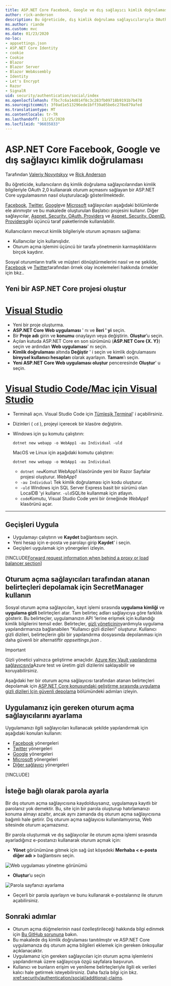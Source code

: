 ```yaml
---
title: ASP.NET Core Facebook, Google ve dış sağlayıcı kimlik doğrulaması
author: rick-anderson
description: Bu öğreticide, dış kimlik doğrulama sağlayıcılarıyla OAuth 2,0 kullanarak bir ASP.NET Core uygulamasının nasıl oluşturulacağı gösterilmektedir.
ms.author: riande
ms.custom: mvc
ms.date: 01/23/2020
no-loc:
- appsettings.json
- ASP.NET Core Identity
- cookie
- Cookie
- Blazor
- Blazor Server
- Blazor WebAssembly
- Identity
- Let's Encrypt
- Razor
- SignalR
uid: security/authentication/social/index
ms.openlocfilehash: f7bc7c6a14d014f8c3c283fb09718b9191b7b478
ms.sourcegitcommit: 3f0ad1e513296ede1bff39a05be6c278e879afed
ms.translationtype: MT
ms.contentlocale: tr-TR
ms.lasthandoff: 11/25/2020
ms.locfileid: "96035833"
---
```

# <a name="facebook-google-and-external-provider-authentication-in-aspnet-core"></a>ASP.NET Core Facebook, Google ve dış sağlayıcı kimlik doğrulaması

Tarafından [Valeriy Novyıtskyy](https://github.com/01binary) ve [Rick Anderson](https://twitter.com/RickAndMSFT)

Bu öğreticide, kullanıcıların dış kimlik doğrulama sağlayıcılarından kimlik bilgileriyle OAuth 2,0 kullanarak oturum açmasını sağlayan bir ASP.NET Core uygulamasının nasıl oluşturulacağı gösterilmektedir.

[Facebook](xref:security/authentication/facebook-logins), [Twitter](xref:security/authentication/twitter-logins), [Google](xref:security/authentication/google-logins)ve [Microsoft](xref:security/authentication/microsoft-logins) sağlayıcıları aşağıdaki bölümlerde ele alınmıştır ve bu makalede oluşturulan Başlatıcı projesini kullanır. Diğer sağlayıcılar, [Aspnet. Security. OAuth. Providers](https://github.com/aspnet-contrib/AspNet.Security.OAuth.Providers) ve [Aspnet. Security. OpenID. Providers](https://github.com/aspnet-contrib/AspNet.Security.OpenId.Providers)gibi üçüncü taraf paketlerinde kullanılabilir.

Kullanıcıların mevcut kimlik bilgileriyle oturum açmasını sağlama:

* Kullanıcılar için kullanışlıdır.
* Oturum açma işlemini üçüncü bir tarafa yönetmenin karmaşıklıklarını birçok kaydırır.

Sosyal oturumların trafik ve müşteri dönüştürmelerini nasıl ve ne şekilde, [Facebook](https://www.facebook.com/unsupportedbrowser) ve [Twitter](https://dev.twitter.com/resources/case-studies)tarafından örnek olay incelemeleri hakkında örnekler için bkz..

## <a name="create-a-new-aspnet-core-project"></a>Yeni bir ASP.NET Core projesi oluştur

# <a name="visual-studio"></a>[Visual Studio](#tab/visual-studio)

* Yeni bir proje oluşturma.
* **ASP.NET Core Web uygulaması** ' nı ve **İleri ' yi** seçin.
* Bir **Proje adı** girin ve **konumu** onaylayın veya değiştirin. **Oluştur**’u seçin.
* Açılan kutuda ASP.NET Core en son sürümünü (**ASP.NET Core {X. Y}**) seçin ve ardından **Web uygulaması**' nı seçin.
* **Kimlik doğrulaması** altında **Değiştir** ' i seçin ve kimlik doğrulamasını **bireysel kullanıcı hesapları** olarak ayarlayın. **Tamam**’ı seçin.
* **Yeni ASP.NET Core Web uygulaması oluştur** penceresinde **Oluştur**' u seçin.

# <a name="visual-studio-code--visual-studio-for-mac"></a>[Visual Studio Code/Mac için Visual Studio](#tab/visual-studio-code+visual-studio-mac)

* Terminali açın.  Visual Studio Code için [Tümleşik Terminal](https://code.visualstudio.com/docs/editor/integrated-terminal)' i açabilirsiniz.

* Dizinleri ( `cd` ), projeyi içerecek bir klasöre değiştirin.

* Windows için şu komutu çalıştırın:

  ```dotnetcli
  dotnet new webapp -o WebApp1 -au Individual -uld
  ```

  MacOS ve Linux için aşağıdaki komutu çalıştırın:

  ```dotnetcli
  dotnet new webapp -o WebApp1 -au Individual
  ```

  * `dotnet new`Komut WebApp1 klasöründe yeni bir Razor Sayfalar projesi oluşturur. *WebApp1*
  * `-au Individual` Tek kimlik doğrulaması için kodu oluşturur.
  * `-uld` Windows için SQL Server Express basit bir sürümü olan LocalDB 'yi kullanır. `-uld`SQLite kullanmak için atlayın.
  * `code`Komutu, Visual Studio Code yeni bir örneğinde *WebApp1* klasörünü açar.

---

## <a name="apply-migrations"></a>Geçişleri Uygula

* Uygulamayı çalıştırın ve **Kaydet** bağlantısını seçin.
* Yeni hesap için e-posta ve parolayı girip **Kaydet**' i seçin.
* Geçişleri uygulamak için yönergeleri izleyin.

[!INCLUDE[Forward request information when behind a proxy or load balancer section](includes/forwarded-headers-middleware.md)]

## <a name="use-secretmanager-to-store-tokens-assigned-by-login-providers"></a>Oturum açma sağlayıcıları tarafından atanan belirteçleri depolamak için SecretManager kullanın

Sosyal oturum açma sağlayıcıları, kayıt işlemi sırasında **uygulama kimliği** ve **uygulama gizli** belirteçleri atar. Tam belirteç adları sağlayıcıya göre farklılık gösterir. Bu belirteçler, uygulamanızın API 'lerine erişmek için kullandığı kimlik bilgilerini temsil eder. Belirteçler, [gizli yöneticinin](xref:security/app-secrets#secret-manager)yardımıyla uygulama yapılandırmanıza bağlanabilen "Kullanıcı gizli dizileri" oluşturur. Kullanıcı gizli dizileri, belirteçlerin gibi bir yapılandırma dosyasında depolanması için daha güvenli bir alternatiftir *appsettings.json* .

> [!IMPORTANT]
> Gizli yönetici yalnızca geliştirme amaçlıdır. [Azure Key Vault yapılandırma sağlayıcısıyla](xref:security/key-vault-configuration)Azure test ve üretim gizli dizilerini saklayabilir ve koruyabilirsiniz.

Aşağıdaki her bir oturum açma sağlayıcısı tarafından atanan belirteçleri depolamak için [ASP.NET Core konusundaki geliştirme sırasında uygulama gizli dizileri Için güvenli depolama](xref:security/app-secrets) bölümündeki adımları izleyin.

## <a name="setup-login-providers-required-by-your-application"></a>Uygulamanız için gereken oturum açma sağlayıcılarını ayarlama

Uygulamanızı ilgili sağlayıcıları kullanacak şekilde yapılandırmak için aşağıdaki konuları kullanın:

* [Facebook](xref:security/authentication/facebook-logins) yönergeleri
* [Twitter](xref:security/authentication/twitter-logins) yönergeleri
* [Google](xref:security/authentication/google-logins) yönergeleri
* [Microsoft](xref:security/authentication/microsoft-logins) yönergeleri
* [Diğer sağlayıcı](xref:security/authentication/otherlogins) yönergeleri

[!INCLUDE[](includes/chain-auth-providers.md)]

## <a name="optionally-set-password"></a>İsteğe bağlı olarak parola ayarla

Bir dış oturum açma sağlayıcısına kaydolduysanız, uygulamaya kayıtlı bir parolanız yok demektir. Bu, site için bir parola oluşturup hatırlamanızı konuma almayı azaltır, ancak aynı zamanda dış oturum açma sağlayıcısına bağımlı hale getirir. Dış oturum açma sağlayıcısı kullanılamıyorsa, Web sitesinde oturum açamazsınız.

Bir parola oluşturmak ve dış sağlayıcılar ile oturum açma işlemi sırasında ayarladığınız e-postanızı kullanarak oturum açmak için:

* **Yönet** görünümüne gitmek için sağ üst köşedeki **Merhaba &lt; e-posta diğer adı &gt;** bağlantısını seçin.

![Web uygulaması yönetme görünümü](index/_static/pass1a.png)

* **Oluştur**’u seçin

![Parola sayfanızı ayarlama](index/_static/pass2a.png)

* Geçerli bir parola ayarlayın ve bunu kullanarak e-postalarınız ile oturum açabilirsiniz.

## <a name="next-steps"></a>Sonraki adımlar

* Oturum açma düğmelerinin nasıl özelleştirileceği hakkında bilgi edinmek için [Bu GitHub sorununa](https://github.com/dotnet/AspNetCore.Docs/issues/10563) bakın.
* Bu makalede dış kimlik doğrulaması tanıtılmıştır ve ASP.NET Core uygulamanıza dış oturum açma bilgileri eklemek için gereken önkoşullar açıklanacaktır.
* Uygulamanız için gereken sağlayıcıları için oturum açma işlemlerini yapılandırmak üzere sağlayıcıya özgü sayfalara başvurun.
* Kullanıcı ve bunların erişim ve yenileme belirteçleriyle ilgili ek verileri kalıcı hale getirmek isteyebilirsiniz. Daha fazla bilgi için bkz. <xref:security/authentication/social/additional-claims>.
